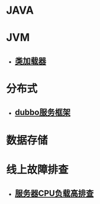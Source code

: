 

# JAVA

# JVM

- ## [类加载器](https://github.com/MrGodHe/doc/blob/master/JVM/%E7%B1%BB%E5%8A%A0%E8%BD%BD%E5%99%A8.md)

# 分布式

- ## [dubbo服务框架](https://github.com/MrGodHe/doc/blob/master/%E5%88%86%E5%B8%83%E5%BC%8F/dubbo.md)

# 数据存储

# 线上故障排查

- ## [服务器CPU负载高排查]()

